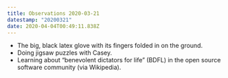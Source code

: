 ```yaml
---
title: Observations 2020-03-21
datestamp: "20200321"
date: 2020-04-04T00:49:11.838Z
---
```

- The big, black latex glove with its fingers folded in on the ground.
- Doing jigsaw puzzles with Casey.
- Learning about “benevolent dictators for life” (BDFL) in the open source software community (via Wikipedia).
